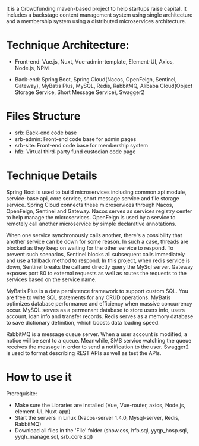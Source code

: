 It is a Crowdfunding maven-based project to help startups raise capital. It includes a backstage content management system using single architecture and a membership system using a distributed microservices architecture. 

# Technique Architecture:
- Front-end: Vue.js, Nuxt, Vue-admin-template, Element-UI, Axios, Node.js, NPM

- Back-end: Spring Boot, Spring Cloud(Nacos, OpenFeign, Sentinel, Gateway), MyBatis Plus, MySQL, Redis, RabbitMQ, Alibaba Cloud(Object Storage Service, Short Message Service), Swagger2

# Files Structure
- srb: Back-end code base
- srb-admin: Front-end code base for admin pages
- srb-site: Front-end code base for membership system
- hfb: Virtual third-party fund custodian code page

# Technique Details

Spring Boot is used to build microservices including common api module, service-base api, core service, short message service and file storage service. Spring Cloud connects these microservices through Nacos, OpenFeign, Sentinel and Gateway. Nacos serves as services registry center to help manage the microservices. OpenFeign is used by a service to remotely call another microservice by simple declarative annotations. 

When one service synchronously calls another, there's a possibility that another service can be down for some reason. In such a case, threads are blocked as they keep on waiting for the other service to respond. To prevent such scenarios, Sentinel blocks all subsequent calls immediately and use a fallback method to respond. In this project, when redis service is down, Sentinel breaks the call and directly query the MySql server. Gateway exposes port 80 to external requests as well as routes the requests to the services based on the service name. 

MyBatis Plus is a data persistence framework to support custom SQL. You are free to write SQL statements for any CRUD operations. MyBatis optimizes database performance and efficiency when massive concurrency occur. MySQL serves as a permenant database to store users info, users account, loan info and transfer records. Redis serves as a memory database to save dictionary definition, which boosts data loading speed.

RabbitMQ is a message queue server. When a user account is modified, a notice will be sent to a queue. Meanwhile, SMS service watching the queue receives the message in order to send a notification to the user. Swagger2 is used to format describing REST APIs as well as test the APIs.

# How to use it 
  Prerequisite:
- Make sure the Libraries are installed
(Vue, Vue-router, axios, Node.js, element-UI, Nuxt-app)
- Start the servers in Linux 
(Nacos-server 1.4.0, Mysql-server, Redis, RabbitMQ)
- Download all files in the 'File' folder
(show.css, hfb.sql, yyqp_hosp.sql, yyqh_manage.sql, srb_core.sql)
